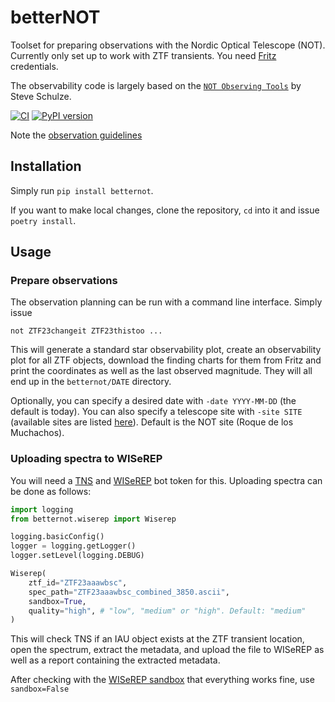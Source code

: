 # betterNOT
Toolset for preparing observations with the Nordic Optical Telescope (NOT). Currently only set up to work with ZTF transients. You need [Fritz](https://fritz.science) credentials.

The observability code is largely based on the [`NOT Observing Tools`](https://github.com/steveschulze/NOT_Observing_Tools) by Steve Schulze.

[![CI](https://github.com/simeonreusch/betternot/actions/workflows/continous_integration.yml/badge.svg)](https://github.com/simeonreusch/betternot/actions/workflows/continous_integration.yml)
[![PyPI version](https://badge.fury.io/py/betternot.svg)](https://badge.fury.io/py/betternot)

Note the [observation guidelines](https://notes.simeonreusch.com/s/dHt_0XzwQ#)

## Installation
Simply run `pip install betternot`.

If you want to make local changes, clone the repository, `cd` into it and issue `poetry install`.

## Usage
### Prepare observations
The observation planning can be run with a command line interface. Simply issue
```
not ZTF23changeit ZTF23thistoo ...
```
This will generate a standard star observability plot, create an observability plot for all ZTF objects, download the finding charts for them from Fritz and print the coordinates as well as the last observed magnitude. They will all end up in the `betternot/DATE` directory. 

Optionally, you can specify a desired date with `-date YYYY-MM-DD` (the default is today). You can also specify a telescope site with `-site SITE` (available sites are listed [here](https://github.com/astropy/astropy-data/blob/gh-pages/coordinates/sites.json)). Default is the NOT site (Roque de los Muchachos).

### Uploading spectra to WISeREP
You will need a [TNS](https://www.wis-tns.org) and [WISeREP](https://www.wiserep.org) bot token for this. Uploading spectra can be done as follows:

```python
import logging
from betternot.wiserep import Wiserep

logging.basicConfig()
logger = logging.getLogger()
logger.setLevel(logging.DEBUG)

Wiserep(
    ztf_id="ZTF23aaawbsc",
    spec_path="ZTF23aaawbsc_combined_3850.ascii",
    sandbox=True,
    quality="high", # "low", "medium" or "high". Default: "medium"
)
```
This will check TNS if an IAU object exists at the ZTF transient location, open the spectrum, extract the metadata, and upload the file to WISeREP as well as a report containing the extracted metadata.

After checking with the [WISeREP sandbox](https://sandbox.wiserep.org) that everything works fine, use `sandbox=False`